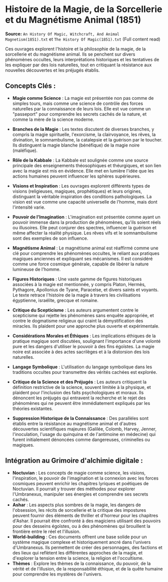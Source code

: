 # Histoire de la Magie, de la Sorcellerie et du Magnétisme Animal (1851)

**Source:** `An History Of Magic, Witchcraft, And Animal Magnetism(1851).txt` et `The History Of Magic(1851).txt` (Full content read)

Ces ouvrages explorent l'histoire et la philosophie de la magie, de la sorcellerie et du magnétisme animal. Ils se penchent sur divers phénomènes occultes, leurs interprétations historiques et les tentatives de les expliquer par des lois naturelles, tout en critiquant la résistance aux nouvelles découvertes et les préjugés établis.

## Concepts Clés :

*   **Magie comme Science** : La magie est présentée non pas comme de simples tours, mais comme une science de contrôle des forces naturelles par la connaissance de leurs lois. Elle est vue comme un "passeport" pour comprendre les secrets cachés de la nature, et comme la mère de la science moderne.

*   **Branches de la Magie** : Les textes discutent de diverses branches, y compris la magie spirituelle, l'exorcisme, la clairvoyance, les rêves, la divination, le somnambulisme, la catalepsie et la guérison par le toucher. Ils distinguent la magie blanche (bénéfique) de la magie noire (maléfique).

*   **Rôle de la Kabbale** : La Kabbale est soulignée comme une source principale des enseignements théosophiques et théurgiques, et son lien avec la magie est mis en évidence. Elle met en lumière l'idée que les actions humaines peuvent influencer les sphères supérieures.

*   **Visions et Inspiration** : Les ouvrages explorent différents types de visions (religieuses, magiques, prophétiques) et leurs origines, distinguant la véritable inspiration des conditions pathologiques. La vision est vue comme une capacité universelle de l'homme, mais dont l'intensité varie.

*   **Pouvoir de l'Imagination** : L'imagination est présentée comme ayant un pouvoir immense dans la production de phénomènes, qu'ils soient réels ou illusoires. Elle peut conjurer des spectres, influencer la guérison et même affecter la réalité physique. Les rêves vifs et le somnambulisme sont des exemples de son influence.

*   **Magnétisme Animal** : Le magnétisme animal est réaffirmé comme une clé pour comprendre les phénomènes occultes, le reliant aux pratiques magiques anciennes et expliquant ses mécanismes. Il est considéré comme une force cosmique générale, capable de libérer la nature lumineuse de l'homme.

*   **Figures Historiques** : Une vaste gamme de figures historiques associées à la magie est mentionnée, y compris Platon, Hermès, Pythagore, Apollonius de Tyane, Paracelse, et divers saints et voyants. Le texte retrace l'histoire de la magie à travers les civilisations égyptienne, israélite, grecque et romaine.

*   **Critique du Scepticisme** : Les auteurs argumentent contre le scepticisme qui rejette les phénomènes sans enquête appropriée, et contre le dogmatisme religieux qui craint la démystification des miracles. Ils plaident pour une approche plus ouverte et expérimentale.

*   **Considérations Morales et Éthiques** : Les implications éthiques de la pratique magique sont discutées, soulignant l'importance d'une volonté pure et les dangers d'utiliser le pouvoir à des fins égoïstes. La magie noire est associée à des actes sacrilèges et à la distorsion des lois naturelles.

*   **Langage Symbolique** : L'utilisation du langage symbolique dans les traditions occultes pour transmettre des vérités cachées est explorée.

*   **Critique de la Science et des Préjugés** : Les auteurs critiquent la définition restrictive de la science, souvent limitée à la physique, et plaident pour l'inclusion des faits psychologiques et moraux. Ils dénoncent les préjugés qui entravent la recherche et le rejet des phénomènes qui ne peuvent être immédiatement expliqués par les théories existantes.

*   **Suppression Historique de la Connaissance** : Des parallèles sont établis entre la résistance au magnétisme animal et d'autres découvertes scientifiques majeures (Galilée, Colomb, Harvey, Jenner, l'inoculation, l'usage du quinquina et de l'antimoine en médecine) qui furent initialement dénoncées comme dangereuses, criminelles ou magiques.

## Intégration au Grimoire d'alchimie digitale :

*   **Noctuvian** : Les concepts de magie comme science, les visions, l'inspiration, le pouvoir de l'imagination et la connexion avec les forces cosmiques peuvent enrichir les chapitres lyriques et poétiques de Noctuvian. Il pourrait y trouver des méthodes pour explorer l'Umbranexus, manipuler ses énergies et comprendre ses secrets cachés.
*   **Ashar** : Les aspects plus sombres de la magie, les dangers de l'obsession, les récits de sorcellerie et la critique des impostures peuvent fournir des éléments de thriller et d'horreur pour les chapitres d'Ashar. Il pourrait être confronté à des magiciens utilisant des pouvoirs pour des desseins égoïstes, ou à des phénomènes qui brouillent la frontière entre le réel et l'illusion.
*   **World-building** : Ces documents offrent une base solide pour un système magique complexe et historiquement ancré dans l'univers d'Umbranexus. Ils permettent de créer des personnages, des factions et des lieux qui reflètent les différentes approches de la magie, et d'explorer la tension entre la science, la religion et l'occultisme.
*   **Thèmes** : Explore les thèmes de la connaissance, du pouvoir, de la vérité et de l'illusion, de la responsabilité éthique, et de la quête humaine pour comprendre les mystères de l'univers.